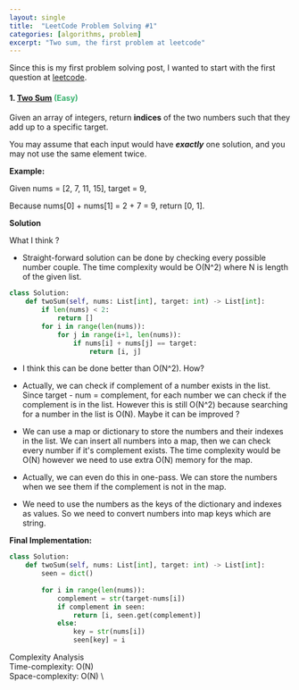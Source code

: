 ```yaml
---
layout: single
title:  "LeetCode Problem Solving #1"
categories: [algorithms, problem]
excerpt: "Two sum, the first problem at leetcode"
---
```

<!---
MediumSeaGreen - Easy
Orange - Medium
Tomato - Hard
-->
Since this is my first problem solving post, I wanted to start with the first question at [leetcode](https://leetcode.com/). 

#### 1. [Two Sum](https://leetcode.com/problems/two-sum/) <span style="color:MediumSeaGreen">(Easy) </span>

Given an array of integers, return **indices** of the two numbers such that they add up to a specific target.

You may assume that each input would have **_exactly_** one solution, and you may not use the same element twice.

**Example:**

Given nums = [2, 7, 11, 15], target = 9,

Because nums[0] + nums[1] = 2 + 7 = 9,
return [0, 1].

**Solution**

What I think ? 

* Straight-forward solution can be done by checking every possible number couple. The time complexity would be O(N^2) where N is length of the given list.

```python
class Solution:
    def twoSum(self, nums: List[int], target: int) -> List[int]:
        if len(nums) < 2:
            return []
        for i in range(len(nums)):
            for j in range(i+1, len(nums)):
                if nums[i] + nums[j] == target:
                    return [i, j]                  
```
* I think this can be done better than O(N^2). How?

* Actually, we can check if complement of a number exists in the list. Since target - num = complement, for each number we can check if the complement is in the list. However this is still O(N^2) because searching for a number in the list is O(N). Maybe it can be improved ? 

* We can use a map or dictionary to store the numbers and their indexes in the list. We can insert all numbers into a map, then we can check every number if it's complement exists. The time complexity would be O(N) however we need to use extra O(N) memory for the map.

* Actually, we can even do this in one-pass. We can store the numbers when we see them if the complement is not in the map. 

* We need to use the numbers as the keys of the dictionary and indexes as values. So we need to convert numbers into map keys which are string.

**Final Implementation:**

```python
class Solution:
    def twoSum(self, nums: List[int], target: int) -> List[int]:
        seen = dict()
        
        for i in range(len(nums)):
            complement = str(target-nums[i])
            if complement in seen:
                return [i, seen.get(complement)]
            else:
                key = str(nums[i])
                seen[key] = i
```

Complexity Analysis \
Time-complexity: O(N) \
Space-complexity: O(N) \ 


